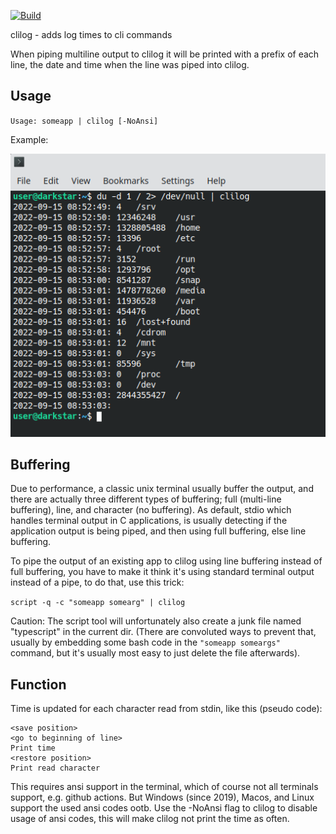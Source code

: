 [![Build](https://github.com/perjahn/clilog/workflows/Build/badge.svg)](https://github.com/perjahn/clilog/actions?query=workflow%3A%22Build%22)

clilog - adds log times to cli commands

When piping multiline output to clilog it will be printed with a prefix of each line,
the date and time when the line was piped into clilog.

## Usage

``Usage: someapp | clilog [-NoAnsi]``

Example:

![Terminal screenshot](term.png)

## Buffering

Due to performance, a classic unix terminal usually buffer the output, and there are actually
three different types of buffering; full (multi-line buffering), line, and character (no buffering).
As default, stdio which handles terminal output in C applications, is usually detecting if
the application output is being piped, and then using full buffering, else line buffering.

To pipe the output of an existing app to clilog using line buffering instead of full buffering,
you have to make it think it's using standard terminal output instead of a pipe, to do that,
use this trick:

``script -q -c "someapp somearg" | clilog``

Caution: The script tool will unfortunately also create a junk file named "typescript" in the current dir.
(There are convoluted ways to prevent that, usually by embedding some bash code in the
``"someapp someargs"`` command, but it's usually most easy to just delete the file afterwards).

## Function

Time is updated for each character read from stdin, like this (pseudo code):

    <save position>
    <go to beginning of line>
    Print time
    <restore position>
    Print read character

This requires ansi support in the terminal, which of course not all terminals support, e.g. github actions.
But Windows (since 2019), Macos, and Linux support the used ansi codes ootb. Use the -NoAnsi flag to clilog
to disable usage of ansi codes, this will make clilog not print the time as often.
